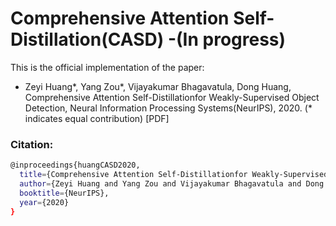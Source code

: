 # Comprehensive Attention Self-Distillation(CASD) -(In progress)

This is the official implementation of the paper: 
- Zeyi Huang*, Yang Zou*, Vijayakumar Bhagavatula, Dong Huang, Comprehensive Attention Self-Distillationfor Weakly-Supervised Object Detection, Neural Information Processing Systems(NeurIPS), 2020. (* indicates equal contribution) [PDF] 

### Citation: 

```bash
@inproceedings{huangCASD2020,
  title={Comprehensive Attention Self-Distillationfor Weakly-Supervised Object Detection},
  author={Zeyi Huang and Yang Zou and Vijayakumar Bhagavatula and Dong Huang},
  booktitle={NeurIPS},
  year={2020}
}
```
